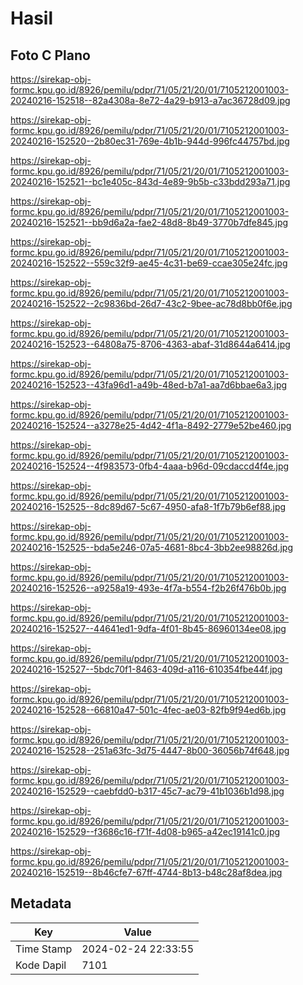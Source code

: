 # Hasil

## Foto C Plano

https://sirekap-obj-formc.kpu.go.id/8926/pemilu/pdpr/71/05/21/20/01/7105212001003-20240216-152518--82a4308a-8e72-4a29-b913-a7ac36728d09.jpg

https://sirekap-obj-formc.kpu.go.id/8926/pemilu/pdpr/71/05/21/20/01/7105212001003-20240216-152520--2b80ec31-769e-4b1b-944d-996fc44757bd.jpg

https://sirekap-obj-formc.kpu.go.id/8926/pemilu/pdpr/71/05/21/20/01/7105212001003-20240216-152521--bc1e405c-843d-4e89-9b5b-c33bdd293a71.jpg

https://sirekap-obj-formc.kpu.go.id/8926/pemilu/pdpr/71/05/21/20/01/7105212001003-20240216-152521--bb9d6a2a-fae2-48d8-8b49-3770b7dfe845.jpg

https://sirekap-obj-formc.kpu.go.id/8926/pemilu/pdpr/71/05/21/20/01/7105212001003-20240216-152522--559c32f9-ae45-4c31-be69-ccae305e24fc.jpg

https://sirekap-obj-formc.kpu.go.id/8926/pemilu/pdpr/71/05/21/20/01/7105212001003-20240216-152522--2c9836bd-26d7-43c2-9bee-ac78d8bb0f6e.jpg

https://sirekap-obj-formc.kpu.go.id/8926/pemilu/pdpr/71/05/21/20/01/7105212001003-20240216-152523--64808a75-8706-4363-abaf-31d8644a6414.jpg

https://sirekap-obj-formc.kpu.go.id/8926/pemilu/pdpr/71/05/21/20/01/7105212001003-20240216-152523--43fa96d1-a49b-48ed-b7a1-aa7d6bbae6a3.jpg

https://sirekap-obj-formc.kpu.go.id/8926/pemilu/pdpr/71/05/21/20/01/7105212001003-20240216-152524--a3278e25-4d42-4f1a-8492-2779e52be460.jpg

https://sirekap-obj-formc.kpu.go.id/8926/pemilu/pdpr/71/05/21/20/01/7105212001003-20240216-152524--4f983573-0fb4-4aaa-b96d-09cdaccd4f4e.jpg

https://sirekap-obj-formc.kpu.go.id/8926/pemilu/pdpr/71/05/21/20/01/7105212001003-20240216-152525--8dc89d67-5c67-4950-afa8-1f7b79b6ef88.jpg

https://sirekap-obj-formc.kpu.go.id/8926/pemilu/pdpr/71/05/21/20/01/7105212001003-20240216-152525--bda5e246-07a5-4681-8bc4-3bb2ee98826d.jpg

https://sirekap-obj-formc.kpu.go.id/8926/pemilu/pdpr/71/05/21/20/01/7105212001003-20240216-152526--a9258a19-493e-4f7a-b554-f2b26f476b0b.jpg

https://sirekap-obj-formc.kpu.go.id/8926/pemilu/pdpr/71/05/21/20/01/7105212001003-20240216-152527--44641ed1-9dfa-4f01-8b45-86960134ee08.jpg

https://sirekap-obj-formc.kpu.go.id/8926/pemilu/pdpr/71/05/21/20/01/7105212001003-20240216-152527--5bdc70f1-8463-409d-a116-610354fbe44f.jpg

https://sirekap-obj-formc.kpu.go.id/8926/pemilu/pdpr/71/05/21/20/01/7105212001003-20240216-152528--66810a47-501c-4fec-ae03-82fb9f94ed6b.jpg

https://sirekap-obj-formc.kpu.go.id/8926/pemilu/pdpr/71/05/21/20/01/7105212001003-20240216-152528--251a63fc-3d75-4447-8b00-36056b74f648.jpg

https://sirekap-obj-formc.kpu.go.id/8926/pemilu/pdpr/71/05/21/20/01/7105212001003-20240216-152529--caebfdd0-b317-45c7-ac79-41b1036b1d98.jpg

https://sirekap-obj-formc.kpu.go.id/8926/pemilu/pdpr/71/05/21/20/01/7105212001003-20240216-152529--f3686c16-f71f-4d08-b965-a42ec19141c0.jpg

https://sirekap-obj-formc.kpu.go.id/8926/pemilu/pdpr/71/05/21/20/01/7105212001003-20240216-152519--8b46cfe7-67ff-4744-8b13-b48c28af8dea.jpg


## Metadata

| Key        | Value               |
| ---------- | ------------------- |
| Time Stamp | 2024-02-24 22:33:55 |
| Kode Dapil | 7101                |



